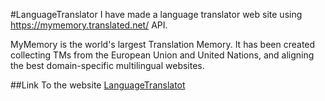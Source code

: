 
#LanguageTranslator
I have made a language translator web site using https://mymemory.translated.net/ API.

MyMemory is the world's largest Translation Memory. It has been created collecting TMs from the European Union and United Nations, and aligning the best domain-specific multilingual websites.




##Link To the website
[LanguageTranslatot](https://translateto.netlify.app/)


